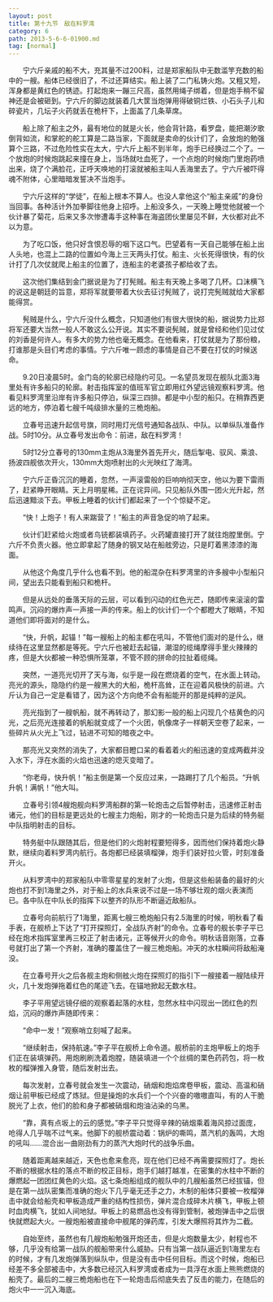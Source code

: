 ```yaml
---
layout: post
title: 第十九节　敌在料罗湾
category: 6
path: 2013-5-6-6-01900.md
tag: [normal]
---
```


　　宁六斤亲戚的船不大，充其量不过200料，过是郑家船队中无数滥竽充数的船中的一艘。船体已经很旧了，不过还算结实。船上装了二门私铸火炮。又粗又短，浑身都是黄红色的锈迹。打起炮来一蹦三尺高，虽然用绳子绑着，但是炮手稍不留神还是会被砸到。宁六斤的脚边就装着几大筐当炮弹用得破铜烂铁、小石头子儿和碎瓷片，几坛子火药就丢在桅杆下，上面盖了几条草席。

　　船上除了船主之外，最有地位的就是火长，他会背针路，看罗盘，能把潮汐歌倒背如流，和掌舵的舵工算是二路当家，下面就是卖命的伙计们了，会放炮的勉强算个三路，不过危险性实在太大，宁六斤上船不到半年，炮手已经换过二个了。一个放炮的时候炮跳起来撞在身上，当场就吐血死了，一个点炮的时候炮门里炮药喷出来，烧了个满脸花，正呼天唤地的打滚就被船主叫人丢海里去了。宁六斤被吓得魂不附体，心里暗暗发誓决不当炮手。

　　宁六斤这样的“学徒”，在船上根本不算人。也没人拿他这个“船主亲戚”的身份当回事。各种活计外加拳脚往他身上招呼。上船没多久，一天晚上睡觉他就被一个伙计暴了菊花，后来又多次惨遭毒手这种事在海盗团伙里屡见不鲜，大伙都对此不以为意。

　　为了吃口饭，他只好含恨忍辱的咽下这口气。巴望着有一天自己能够在船上出人头地，也混上二路的位置如今海上三天两头打仗。船主、火长死得很快，有的伙计打了几次仗就爬上船主的位置了，连船主的老婆孩子都给收了去。

　　这次他们集结到金门据说是为了打髡贼。船主有天晚上多喝了几杯。口沫横飞的说这是朝廷的旨意，郑将军就要带着大伙去征讨髡贼了，说打完髡贼就给大家都能得赏。

　　髡贼是什么，宁六斤没什么概念，只知道他们有很大很快的船，据说势力比郑将军还要大当然一般人不敢这么公开说。其实不要说髡贼，就是曾经和他们见过仗的刘香是何许人。有多大的势力他也毫无概念。在他看来，打仗就是为了那份粮，打谁那是头目们考虑的事情。宁六斤唯一顾虑的事情是自己不要在打仗的时候送命。

　　9.20日凌晨5时。金门岛的轮廓已经隐约可见。一名望员发现在舰队北面3海里处有许多船只的轮廓。射击指挥室的值班军官立即用红外望远镜观察料罗湾。他看见料罗湾里沿岸有许多船只停泊，纵深三四排。都是中小型的船只。在稍靠西更远的地方，停泊着七艘千吨级排水量的三桅炮船。

　　立春号迅速升起信号旗，同时用灯光信号通知各战队、中队。以单纵队准备作战。5时10分。从立春号发出命令：前进，敌在料罗湾！

　　5时12分立春号的130mm主炮从3海里外首先开火，随后掣电、驭风、乘浪、扬波四舰依次开火，130mm大炮喷射出的火光映红了海湾。

　　宁六斤正昏沉沉的睡着，忽然，一声滚雷般的巨响响彻天空，他以为要下雷雨了，赶紧睁开眼睛。天上月明星稀。正在诧异间。只见船队外围一团火光升起，然后迅速黯淡下去。甲板上睡着的伙计们都起来了一个个惊疑不定。

　　“快！上炮子！有人来踹营了！”船主的声音急促的响了起来。

　　伙计们赶紧给火炮或者鸟铳都装填药子。火药罐直接打开了就往炮膛里倒。宁六斤不负责火器。他立即拿起了随身的钢叉站在船舷旁边，只是盯着黑漆漆的海面。

　　从他这个角度几乎什么也看不到。他的船混杂在料罗湾里的许多艘中小型船只间，望出去只能看到船只和桅杆。

　　但是从远处的垂落天际的云层，可以看到闪动的红色光芒，随即传来滚滚的雷鸣声。沉闷的爆炸声一声接一声的传来。船上的伙计们一个个都瞪大了眼睛，不知道他们即将面对的是什么。

　　“快，升帆，起锚！”每一艘船上的船主都在吼叫，不管他们面对的是什么，继续待在这里显然都是等死。宁六斤也被赶去起锚，潮湿的缆绳摩得手里火辣辣的疼，但是大伙都被一种恐惧所笼罩，不管不顾的拼命的拉扯着缆绳。

　　突然，一道亮光切开了天与海，似乎是一段在燃烧着的空气，在水面上转动。亮光的源头，隐隐约约是一艘黑大的大船，桅杆高耸，正在迎着风极快的前进。六斤认为自己一定是看错了，因为这个方向绝不会有船能开的那是纯粹的逆风。

　　亮光指到了一艘帆船，就不再转动了，那幻影一般的船上闪现几个桔黄色的闪光，之后亮光连接着的帆船就变成了一个火团，帆像席子一样朝天空卷了起来，一些碎片从火光上飞过，钻进不可知的暗夜之中。

　　那亮光又突然的消失了，大家都目瞪口呆的看着着火的船迅速的变成两截并没入水下，浮在水面的火焰也迅速的熄灭变暗了。

　　“你老母，快升帆！”船主倒是第一个反应过来，一路踢打了几个船员。“升帆升帆！满帆！”他大叫。

　　立春号引领4艘炮舰向料罗湾船群的第一轮炮击之后暂停射击，迅速修正射击诸元，他们的目标是更远处的七艘主力炮船，刚才的一轮炮击只是为后续的特务艇中队指明射击的目标。

　　特务艇中队跟随其后，但是他们的火炮射程要短得多，因而他们保持着炮火静默，继续向着料罗湾内航行。各炮都已经装填榴弹，炮手们装好拉火管，时刻准备开火。

　　从料罗湾中的郑家船队中零零星星的发射了火炮，但是这些船装备的最好的火炮也打不到1海里之外，对于船上的水兵来说不过是一场不够壮观的烟火表演而已。各中队在中队长的指挥下以整齐的队形不断逼近敌船队。

　　立春号向前航行了1海里，距离七艘三桅炮船只有2.5海里的时候，明秋看了看手表，在舰桥上下达了“打开探照灯，全战队齐射”的命令。立春号的舰长李子平已经在炮术指挥室里再三校正了射击诸元，正等候开火的命令。明秋话音刚落，立春号就打出了第一个齐射，准确的覆盖住了一艘三桅炮船。冲天的水柱瞬间将敌船淹没。

　　在立春号开火之后各舰主炮和侧舷火炮在探照灯的指引下一艘接着一艘陆续开火，几十发炮弹拖着红色的尾迹飞去。在锚地掀起无数水柱。

　　李子平用望远镜仔细的观察着起落的水柱，忽然水柱中闪现出一团红色的烈焰，沉闷的爆炸声随即传来：

　　“命中一发！”观察哨立刻喊了起来。

　　“继续射击，保持航速。”李子平在舰桥上命令道。舰桥前的主炮甲板上的炮手们正在装填弹药。用炮刷刷洗着炮膛，随装填进一个个丝绸的栗色药药包，将一枚枚的榴弹推入身管，随后发射出去。

　　每次发射，立春号就会发生一次震动，硝烟和炮焰席卷甲板，震动、高温和硝烟让前甲板已经成了炼狱。但是操炮的水兵们一个个兴奋的嗷嗷直叫，有的人干脆脱光了上衣，他们的脸和身子都被硝烟和炮油沾染的乌黑。

　　“靠，真有点坂上的云的感觉。”李子平只觉得辛辣的硝烟乘着海风掠过面庞，呛得人几乎喘不过气来。他脚下的舰桥震动着：锅炉的嘶鸣，蒸汽机的轰鸣，大炮的吼叫……混合出一曲刚劲有力的蒸汽大炮时代的战争乐曲。

　　随着距离越来越近，天色也愈来愈亮，现在他们已经不再需要探照灯了。炮长不断的根据水柱的落点不断的校正目标，炮手们越打越准，在密集的水柱中不断的爆燃起一团团红黄色的火焰。这七条炮船组成的舰队中的几艘船虽然已经拔锚，但是在第一战队密集而准确的炮火下几乎毫无还手之力，木制的船体只要被一枚榴弹击中就会给船壳和甲板造成严重的结构性损伤，弹片混合成碎木片横飞，甲板上顿时血肉横飞，犹如人间地狱。甲板上的易燃品也没有得到管制，被炮弹击中之后很快就燃起大火。一艘炮船被直接命中舰尾的弹药库，引发大爆照将其炸为二截。

　　自始至终，虽然也有几艘炮船勉强开炮还击，但是火炮数量太少，射程也不够，几乎没有给第一战队的舰船带来什么威胁。只有当第一战队逼近到1海里左右的时候，才有几发炮弹落到纵队中，但是没有击中任何目标。而这个时候，炮船已经差不多全部被击中，大多数已经沉入料罗湾或者成为一具浮在水面上熊熊燃烧的船壳了。最后的二艘三桅炮船也在下一轮炮击后彻底失去了反击的能力，在随后的炮火中一一沉入海底。